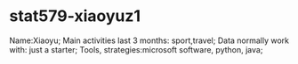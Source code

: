 # stat579-xiaoyuz1
Name:Xiaoyu;
Main activities last 3 months: sport,travel;
Data normally work with: just a starter;
Tools, strategies:microsoft software, python, java;
